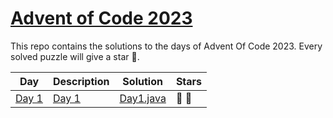 # [Advent of Code 2023](https://adventofcode.com/2023)

This repo contains the solutions to the days of Advent Of Code 2023.
Every solved puzzle will give a star 🌟.

| Day                                            | Description                                     | Solution                                             | Stars |
|------------------------------------------------|-------------------------------------------------|------------------------------------------------------|-------|
| [Day 1](https://adventofcode.com/2023/day/1)   | [Day 1](src/main/resources/day1/description.md) | [Day1.java](src/main/java/com/rips7/day/Day1.java)   | 🌟 🌟 |%       
